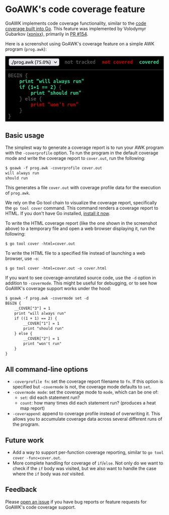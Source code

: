 
# GoAWK's code coverage feature

GoAWK implements code coverage functionality, similar to the [code coverage built into Go](https://go.dev/blog/cover). This feature was implemented by Volodymyr Gubarkov ([xonixx](https://github.com/xonixx)), primarily in [PR #154](https://github.com/benhoyt/goawk/pull/154).

Here is a screenshot using GoAWK's coverage feature on a simple AWK program (`prog.awk`):

![Example code coverage screenshot](cover.png)


## Basic usage

The simplest way to generate a coverage report is to run your AWK program with the `-coverprofile` option. To run the program in the default coverage mode and write the coverage report to `cover.out`, run the following:

```
$ goawk -f prog.awk -coverprofile cover.out
will always run
should run
```

This generates a file `cover.out` with coverage profile data for the execution of `prog.awk`.

We rely on the Go tool chain to visualize the coverage report, specifically the `go tool cover` command. This command renders a coverage report to HTML. If you don't have Go installed, [install it now](TODO).

To write the HTML coverage report (like the one shown in the screenshot above) to a temporary file and open a web browser displaying it, run the following:

```
$ go tool cover -html=cover.out
```

To write the HTML file to a specified file instead of launching a web browser, use `-o`:

```
$ go tool cover -html=cover.out -o cover.html
```

If you want to see coverage-annotated source code, use the `-d` option in addition to `-covermode`. This might be useful for debugging, or to see how GoAWK's coverage support works under the hood:

```
$ goawk -f prog.awk -covermode set -d
BEGIN {
    __COVER["3"] = 1
    print "will always run"
    if ((1 + 1) == 2) {
        __COVER["1"] = 1
        print "should run"
    } else {
        __COVER["2"] = 1
        print "won't run"
    }
}
```


## All command-line options

- `-coverprofile fn`: set the coverage report filename to `fn`. If this option is specified but `-covermode` is not, the coverage mode defaults to `set`.
- `-covermode mode`: set the coverage mode to `mode`, which can be one of:
  - `set`: did each statement run?
  - `count`: how many times did each statement run? (produces a heat map report)
- `-coverappend`: append to coverage profile instead of overwriting it. This allows you to accumulate coverage data across several different runs of the program.


## Future work

- Add a way to support per-function coverage reporting, similar to `go tool cover -func=cover.out`.
- More complete handling for coverage of `if`/`else`. Not only do we want to check if the `if` body was visited, but we also want to handle the case where the `if` body was *not* visited.


## Feedback

Please [open an issue](https://github.com/benhoyt/goawk/issues) if you have bug reports or feature requests for GoAWK's code coverage support.

